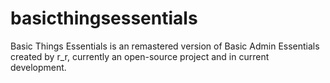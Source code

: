 # basicthingsessentials
Basic Things Essentials is an remastered version of Basic Admin Essentials created by r_r, currently an open-source project and in current development.
